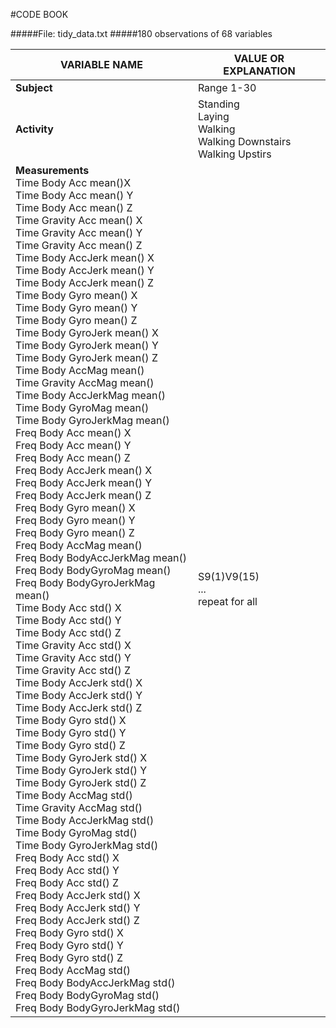#CODE BOOK

#####File: tidy_data.txt
#####180 observations of 68 variables

|VARIABLE NAME|VALUE OR EXPLANATION|
|-------------|--------------------|
|<b>Subject</b>      |Range 1-30|
|<b>Activity</b>     |Standing</br>Laying</br>Walking</br>Walking Downstairs</br>Walking Upstirs|
|<b>Measurements</b></br>Time Body Acc mean()X</br>Time Body Acc mean() Y</br>Time Body Acc mean() Z</br>Time Gravity Acc mean() X</br>Time Gravity Acc mean() Y</br>Time Gravity Acc mean() Z</br>Time Body AccJerk mean() X</br>Time Body AccJerk mean() Y</br>Time Body AccJerk mean() Z</br>Time Body Gyro mean() X</br>Time Body Gyro mean() Y</br>Time Body Gyro mean() Z</br>Time Body GyroJerk mean() X</br>Time Body GyroJerk mean() Y</br>Time Body GyroJerk mean() Z</br>Time Body AccMag mean()</br>Time Gravity AccMag mean()</br>Time Body AccJerkMag mean()</br>Time Body GyroMag mean()</br>Time Body GyroJerkMag mean()</br>Freq Body Acc mean() X</br>Freq Body Acc mean() Y</br>Freq Body Acc mean() Z</br>Freq Body AccJerk mean() X</br>Freq Body AccJerk mean() Y</br>Freq Body AccJerk mean() Z</br>Freq Body Gyro mean() X</br>Freq Body Gyro mean() Y</br>Freq Body Gyro mean() Z</br>Freq Body AccMag mean()</br>Freq Body BodyAccJerkMag mean()</br>Freq Body BodyGyroMag mean()</br>Freq Body BodyGyroJerkMag mean()</br>Time Body Acc std() X</br>Time Body Acc std() Y</br>Time Body Acc std() Z</br>Time Gravity Acc std() X</br>Time Gravity Acc std() Y</br>Time Gravity Acc std() Z</br>Time Body AccJerk std() X</br>Time Body AccJerk std() Y</br>Time Body AccJerk std() Z</br>Time Body Gyro std() X</br>Time Body Gyro std() Y</br>Time Body Gyro std() Z</br>Time Body GyroJerk std() X</br>Time Body GyroJerk std() Y</br>Time Body GyroJerk std() Z</br>Time Body AccMag std()</br>Time Gravity AccMag std()</br>Time Body AccJerkMag std()</br>Time Body GyroMag std()</br>Time Body GyroJerkMag std()</br>Freq Body Acc std() X</br>Freq Body Acc std() Y</br>Freq Body Acc std() Z</br>Freq Body AccJerk std() X</br>Freq Body AccJerk std() Y</br>Freq Body AccJerk std() Z</br>Freq Body Gyro std() X</br>Freq Body Gyro std() Y</br>Freq Body Gyro std() Z</br>Freq Body AccMag std()</br>Freq Body BodyAccJerkMag std()</br>Freq Body BodyGyroMag std()</br>Freq Body BodyGyroJerkMag std()|S9(1)V9(15)</br>...</br>repeat for all|
